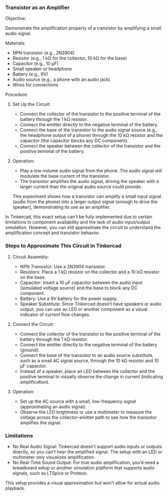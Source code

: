 ### Transistor as an Amplifier

Objective:

Demonstrate the amplification property of a transistor by amplifying a small audio signal.

Materials:

- NPN transistor (e.g., 2N3904)
- Resistor (e.g., 1 kΩ for the collector, 10 kΩ for the base)
- Capacitor (e.g., 10 µF)
- Small speaker or headphone
- Battery (e.g., 9V)
- Audio source (e.g., a phone with an audio jack)
- Wires for connections

Procedure:

1. Set Up the Circuit:

   - Connect the collector of the transistor to the positive terminal of the battery through the 1 kΩ resistor.
   - Connect the emitter directly to the negative terminal of the battery.
   - Connect the base of the transistor to the audio signal source (e.g., the headphone output of a phone) through the 10 kΩ resistor and the capacitor (the capacitor blocks any DC component).
   - Connect the speaker between the collector of the transistor and the positive terminal of the battery.

2. Operation:
   - Play a low-volume audio signal from the phone. The audio signal will modulate the base current of the transistor.
   - The transistor amplifies the audio signal, driving the speaker with a larger current than the original audio source could provide.

   This experiment shows how a transistor can amplify a small input signal (audio from the phone) into a larger output signal (enough to drive the speaker), demonstrating its use as an amplifier.

In Tinkercad, this exact setup can't be fully implemented due to certain limitations in component availability and the lack of audio input/output simulation. However, you can still approximate the circuit to understand the amplification concept and transistor behavior.

### Steps to Approximate This Circuit in Tinkercad

1. Circuit Assembly:
   - NPN Transistor: Use a 2N3904 transistor.
   - Resistors: Place a 1 kΩ resistor on the collector and a 10 kΩ resistor on the base.
   - Capacitor: Insert a 10 µF capacitor between the audio input (simulated voltage source) and the base to block any DC component.
   - Battery: Use a 9V battery for the power supply.
   - Speaker Substitute: Since Tinkercad doesn’t have speakers or audio output, you can use an LED or another component as a visual indicator of current flow changes.

2. Connect the Circuit:
   - Connect the collector of the transistor to the positive terminal of the battery through the 1 kΩ resistor.
   - Connect the emitter directly to the negative terminal of the battery (ground).
   - Connect the base of the transistor to an audio source substitute, such as a small AC signal source, through the 10 kΩ resistor and 10 µF capacitor.
   - Instead of a speaker, place an LED between the collector and the positive terminal to visually observe the change in current (indicating amplification).

3. Operation:
   - Set up the AC source with a small, low-frequency signal (approximating an audio signal).
   - Observe the LED brightness or use a multimeter to measure the voltage across the collector-emitter path to see how the transistor amplifies the signal.

### Limitations

- No Real Audio Signal: Tinkercad doesn’t support audio inputs or outputs directly, so you can’t hear the amplified signal. The setup with an LED or multimeter only visualizes amplification.
- No Real-Time Sound Output: For true audio amplification, you’d need a breadboard setup or another simulation platform that supports audio signals, such as LTSpice or Proteus.

This setup provides a visual approximation but won’t allow for actual audio playback.
